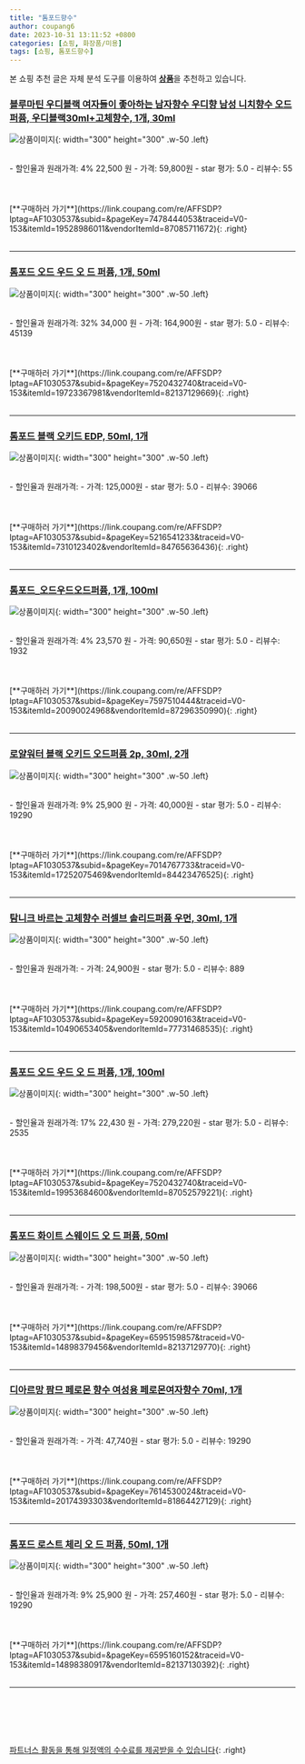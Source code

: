 ```yaml
---
title: "톰포드향수"
author: coupang6
date: 2023-10-31 13:11:52 +0800
categories: [쇼핑, 화장품/미용]
tags: [쇼핑, 톰포드향수]
---
```


본 쇼핑 추천 글은 자체 분석 도구를 이용하여 [**상품**](https://link.coupang.com/a/bao1ui)을 추천하고 있습니다.

### [블루마틴 우디블랙 여자들이 좋아하는 남자향수 우디향 남성 니치향수 오드퍼퓸, 우디블랙30ml+고체향수, 1개, 30ml](https://link.coupang.com/re/AFFSDP?lptag=AF1030537&subid=&pageKey=7478444053&traceid=V0-153&itemId=19528986011&vendorItemId=87085711672)

![상품이미지](https://thumbnail10.coupangcdn.com/thumbnails/remote/230x230ex/image/vendor_inventory/8978/54939be4485527122e0e0db7372b341683c64bb6f2e0ab1840b5415786e6.jpg){: width="300" height="300" .w-50 .left}


<br>
- 할인율과 원래가격: 4%  22,500   원
- 가격: 59,800원
- star 평가: 5.0
- 리뷰수: 55
<br>
<br>
<br>
<br>
[**구매하러 가기**](https://link.coupang.com/re/AFFSDP?lptag=AF1030537&subid=&pageKey=7478444053&traceid=V0-153&itemId=19528986011&vendorItemId=87085711672){: .right}
<br>
<br>

---

### [톰포드 오드 우드 오 드 퍼퓸, 1개, 50ml](https://link.coupang.com/re/AFFSDP?lptag=AF1030537&subid=&pageKey=7520432740&traceid=V0-153&itemId=19723367981&vendorItemId=82137129669)

![상품이미지](https://thumbnail9.coupangcdn.com/thumbnails/remote/230x230ex/image/vendor_inventory/8a30/2134a7d0da342c9eab539e1651ddc4b9fbb217484d1158399a27dd372058.JPG){: width="300" height="300" .w-50 .left}


<br>
- 할인율과 원래가격: 32%  34,000   원
- 가격: 164,900원
- star 평가: 5.0
- 리뷰수: 45139
<br>
<br>
<br>
<br>
[**구매하러 가기**](https://link.coupang.com/re/AFFSDP?lptag=AF1030537&subid=&pageKey=7520432740&traceid=V0-153&itemId=19723367981&vendorItemId=82137129669){: .right}
<br>
<br>

---

### [톰포드 블랙 오키드 EDP, 50ml, 1개](https://link.coupang.com/re/AFFSDP?lptag=AF1030537&subid=&pageKey=5216541233&traceid=V0-153&itemId=7310123402&vendorItemId=84765636436)

![상품이미지](https://thumbnail6.coupangcdn.com/thumbnails/remote/230x230ex/image/vendor_inventory/e93e/4b49a4c6dbaa5e0a176e395f7609354e6e3c9bcad36c550ee759d2ccbe22.jpg){: width="300" height="300" .w-50 .left}


<br>
- 할인율과 원래가격: 
- 가격: 125,000원
- star 평가: 5.0
- 리뷰수: 39066
<br>
<br>
<br>
<br>
[**구매하러 가기**](https://link.coupang.com/re/AFFSDP?lptag=AF1030537&subid=&pageKey=5216541233&traceid=V0-153&itemId=7310123402&vendorItemId=84765636436){: .right}
<br>
<br>

---

### [톰포드_오드우드오드퍼퓸, 1개, 100ml](https://link.coupang.com/re/AFFSDP?lptag=AF1030537&subid=&pageKey=7597510444&traceid=V0-153&itemId=20090024968&vendorItemId=87296350990)

![상품이미지](https://thumbnail6.coupangcdn.com/thumbnails/remote/230x230ex/image/vendor_inventory/aad4/f05d7f844f804c5a62c0e4d393429c791b2f3118c4a8e08148d15100c525.jpg){: width="300" height="300" .w-50 .left}


<br>
- 할인율과 원래가격: 4%  23,570   원
- 가격: 90,650원
- star 평가: 5.0
- 리뷰수: 1932
<br>
<br>
<br>
<br>
[**구매하러 가기**](https://link.coupang.com/re/AFFSDP?lptag=AF1030537&subid=&pageKey=7597510444&traceid=V0-153&itemId=20090024968&vendorItemId=87296350990){: .right}
<br>
<br>

---

### [로얄워터 블랙 오키드 오드퍼퓸 2p, 30ml, 2개](https://link.coupang.com/re/AFFSDP?lptag=AF1030537&subid=&pageKey=7014767733&traceid=V0-153&itemId=17252075469&vendorItemId=84423476525)

![상품이미지](https://thumbnail8.coupangcdn.com/thumbnails/remote/230x230ex/image/retail/images/5746502673197249-7bfbc738-f907-41af-b861-67189bd9ff5f.jpg){: width="300" height="300" .w-50 .left}


<br>
- 할인율과 원래가격: 9%  25,900   원
- 가격: 40,000원
- star 평가: 5.0
- 리뷰수: 19290
<br>
<br>
<br>
<br>
[**구매하러 가기**](https://link.coupang.com/re/AFFSDP?lptag=AF1030537&subid=&pageKey=7014767733&traceid=V0-153&itemId=17252075469&vendorItemId=84423476525){: .right}
<br>
<br>

---

### [탐니크 바르는 고체향수 러셀브 솔리드퍼퓸 우먼, 30ml, 1개](https://link.coupang.com/re/AFFSDP?lptag=AF1030537&subid=&pageKey=5920090163&traceid=V0-153&itemId=10490653405&vendorItemId=77731468535)

![상품이미지](https://thumbnail8.coupangcdn.com/thumbnails/remote/230x230ex/image/retail/images/5887377666819169-5be7e24b-d308-46a5-abda-fef6b739dfaa.jpg){: width="300" height="300" .w-50 .left}


<br>
- 할인율과 원래가격: 
- 가격: 24,900원
- star 평가: 5.0
- 리뷰수: 889
<br>
<br>
<br>
<br>
[**구매하러 가기**](https://link.coupang.com/re/AFFSDP?lptag=AF1030537&subid=&pageKey=5920090163&traceid=V0-153&itemId=10490653405&vendorItemId=77731468535){: .right}
<br>
<br>

---

### [톰포드 오드 우드 오 드 퍼퓸, 1개, 100ml](https://link.coupang.com/re/AFFSDP?lptag=AF1030537&subid=&pageKey=7520432740&traceid=V0-153&itemId=19953684600&vendorItemId=87052579221)

![상품이미지](https://thumbnail8.coupangcdn.com/thumbnails/remote/230x230ex/image/vendor_inventory/1608/5247f880751d738f3a21e30930dce561894638e05d062d94f7278eb3024e.jpg){: width="300" height="300" .w-50 .left}


<br>
- 할인율과 원래가격: 17%  22,430   원
- 가격: 279,220원
- star 평가: 5.0
- 리뷰수: 2535
<br>
<br>
<br>
<br>
[**구매하러 가기**](https://link.coupang.com/re/AFFSDP?lptag=AF1030537&subid=&pageKey=7520432740&traceid=V0-153&itemId=19953684600&vendorItemId=87052579221){: .right}
<br>
<br>

---

### [톰포드 화이트 스웨이드 오 드 퍼퓸, 50ml](https://link.coupang.com/re/AFFSDP?lptag=AF1030537&subid=&pageKey=6595159857&traceid=V0-153&itemId=14898379456&vendorItemId=82137129770)

![상품이미지](https://thumbnail7.coupangcdn.com/thumbnails/remote/230x230ex/image/vendor_inventory/fca3/0b92507807d5932c29d330c95fd78e14ecf05f54cb4fefde5a6fc95953ff.JPG){: width="300" height="300" .w-50 .left}


<br>
- 할인율과 원래가격: 
- 가격: 198,500원
- star 평가: 5.0
- 리뷰수: 39066
<br>
<br>
<br>
<br>
[**구매하러 가기**](https://link.coupang.com/re/AFFSDP?lptag=AF1030537&subid=&pageKey=6595159857&traceid=V0-153&itemId=14898379456&vendorItemId=82137129770){: .right}
<br>
<br>

---

### [디아르망 팜므 페로몬 향수 여성용 페로몬여자향수 70ml, 1개](https://link.coupang.com/re/AFFSDP?lptag=AF1030537&subid=&pageKey=7614530024&traceid=V0-153&itemId=20174393303&vendorItemId=81864427129)

![상품이미지](https://thumbnail9.coupangcdn.com/thumbnails/remote/230x230ex/image/vendor_inventory/fd06/f79e902f569718ad4cbd0913a7b374fc35ba9d35c13265c09e238033ff50.jpg){: width="300" height="300" .w-50 .left}


<br>
- 할인율과 원래가격: 
- 가격: 47,740원
- star 평가: 5.0
- 리뷰수: 19290
<br>
<br>
<br>
<br>
[**구매하러 가기**](https://link.coupang.com/re/AFFSDP?lptag=AF1030537&subid=&pageKey=7614530024&traceid=V0-153&itemId=20174393303&vendorItemId=81864427129){: .right}
<br>
<br>

---

### [톰포드 로스트 체리 오 드 퍼퓸, 50ml, 1개](https://link.coupang.com/re/AFFSDP?lptag=AF1030537&subid=&pageKey=6595160152&traceid=V0-153&itemId=14898380917&vendorItemId=82137130392)

![상품이미지](https://thumbnail7.coupangcdn.com/thumbnails/remote/230x230ex/image/vendor_inventory/08c6/ced87654e730a47a1ed53ea1378dbeed4c0ddc8723887d539bf5ea449fa4.JPG){: width="300" height="300" .w-50 .left}


<br>
- 할인율과 원래가격: 9%  25,900   원
- 가격: 257,460원
- star 평가: 5.0
- 리뷰수: 19290
<br>
<br>
<br>
<br>
[**구매하러 가기**](https://link.coupang.com/re/AFFSDP?lptag=AF1030537&subid=&pageKey=6595160152&traceid=V0-153&itemId=14898380917&vendorItemId=82137130392){: .right}
<br>
<br>

---
<br><br><br><br><br> [파트너스 활동을 통해 일정액의 수수료를 제공받을 수 있습니다](https://link.coupang.com/a/bao1ui){: .right}